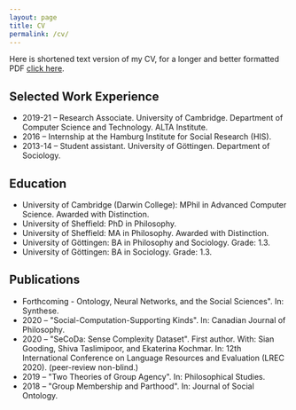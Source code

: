 ```yaml
---
layout: page
title: CV
permalink: /cv/
---
```



Here is shortened text version of my CV, for a longer and better formatted PDF [click here](/assets/cv_strohmaier.pdf).


## Selected Work Experience
- 2019-21 –	Research Associate. University of Cambridge. Department of Computer Science and Technology. ALTA Institute.
- 2016 – Internship at the Hamburg Institute for Social Research (HIS).
- 2013-14 – Student assistant. University of Göttingen. Department of Sociology.

## Education

- University of Cambridge (Darwin College): MPhil in Advanced Computer Science. Awarded with Distinction.
- University of Sheffield: PhD in Philosophy.
- University of Sheffield: MA in Philosophy. Awarded with Distinction.
- University of Göttingen: BA in Philosophy and Sociology. Grade: 1.3.
- University of Göttingen: BA in Sociology. Grade: 1.3.

## Publications
- Forthcoming - Ontology, Neural Networks, and the Social Sciences". In: Synthese.
- 2020 – "Social-Computation-Supporting Kinds". In: Canadian Journal of Philosophy.
- 2020 – "SeCoDa: Sense Complexity Dataset". First author. With: Sian Gooding, Shiva Taslimipoor, and Ekaterina Kochmar. In: 12th International Conference on Language Resources and Evaluation (LREC 2020). (peer-review non-blind.)
- 2019 – "Two Theories of Group Agency". In: Philosophical Studies.
- 2018 – "Group Membership and Parthood". In: Journal of Social Ontology.
